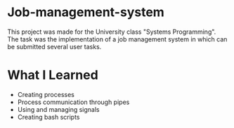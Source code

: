 # Job-management-system

This project was made for the University class "Systems Programming".
The task was the implementation of a job management system in which can be submitted several user tasks.

# What I Learned

* Creating processes
* Process communication through pipes
* Using and managing signals
* Creating bash scripts
